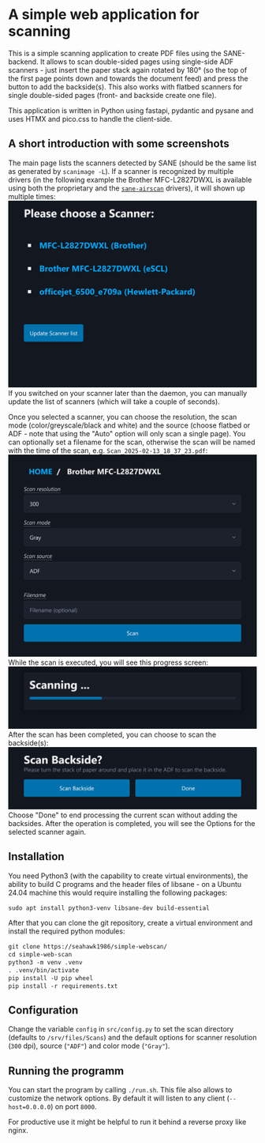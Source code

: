 # A simple web application for scanning
This is a simple scanning application to create PDF files using the SANE-backend.
It allows to scan double-sided pages using single-side ADF scanners - just insert the paper stack again rotated by 180°
(so the top of the first page points down and towards the document feed) and press the button to add the backside(s).
This also works with flatbed scanners for single double-sided pages (front- and backside create one file).

This application is written in Python using fastapi, pydantic and pysane and uses HTMX and pico.css to handle the client-side.

## A short introduction with some screenshots
The main page lists the scanners detected by SANE (should be the same list as generated by `scanimage -L`). If a scanner is recognized by multiple drivers (in the following example the Brother MFC-L2827DWXL is available using both the proprietary and the [`sane-airscan`](https://github.com/alexpevzner/sane-airscan) drivers), it will  shown up multiple times:
![screenshot of the main page for selecting scanners](img/Scanner_Selection.png "Scanner Selection")
If you switched on your scanner later than the daemon, you can manually update the list of scanners (which will take a couple of seconds).

Once you selected a scanner, you can choose the resolution, the scan mode (color/greyscale/black and white) and the source (choose flatbed or ADF - note that using the "Auto" option will only scan a single page). You can optionally set a filename for the scan, otherwise the scan will be named with the time of the scan, e.g. `Scan_2025-02-13_18_37_23.pdf`:
![screenshot of the page to select scanner options](img/Scanner_Options.png "Scanner Options")
While the scan is executed, you will see this progress screen:
![screenshot of the progess page while scanning](img/Scan_Progress.png "Scanning")
After the scan has been completed, you can choose to scan the backside(s):
![This screenshot shows the progess page while scanning](img/Backside_Scan_Dialog.png "Scanning")
Choose "Done" to end processing the current scan without adding the backsides. After the operation is completed, you will see the Options for the selected scanner again.

## Installation
You need Python3 (with the capability to create virtual environments), the ability to build C programs and the header files of libsane - on a Ubuntu 24.04 machine this would require installing the following packages:
```shell
sudo apt install python3-venv libsane-dev build-essential
```
After that you can clone the git repository, create a virtual environment and install the required python modules:
```
git clone https://seahawk1986/simple-webscan/
cd simple-web-scan
python3 -m venv .venv
. .venv/bin/activate
pip install -U pip wheel
pip install -r requirements.txt
```

## Configuration
Change the variable `config` in `src/config.py` to set the scan directory (defaults to `/srv/files/Scans`) and the default options for scanner resolution (`300` dpi), source (`"ADF"`) and color mode (`"Gray"`).

## Running the programm
You can start the program by calling `./run.sh`. This file also allows to customize the network options. By default it will listen to any client (`--host=0.0.0.0`) on port `8000`.

For productive use it might be helpful to run it behind a reverse proxy like nginx.